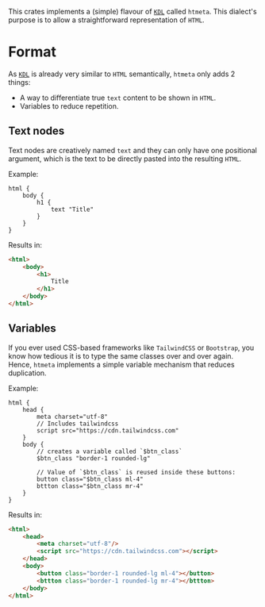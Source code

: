 This crates implements a (simple) flavour of [`KDL`] called `htmeta`. This
dialect's purpose is to allow a straightforward representation of `HTML`.

# Format
As [`KDL`] is already very similar to `HTML` semantically, `htmeta` only adds 2 things:
 - A way to differentiate true `text` content to be shown in `HTML`.
 - Variables to reduce repetition.

## Text nodes
Text nodes are creatively named `text` and they can only have one positional
argument, which is the text to be directly pasted into the resulting `HTML`.

Example:
```kdl
html {
    body {
        h1 {
            text "Title"
        }
    }
}
```

Results in:
```html
<html>
    <body>
        <h1>
            Title
        </h1>
    </body>
</html>
```

## Variables
If you ever used CSS-based frameworks like `TailwindCSS` or `Bootstrap`, you
know how tedious it is to type the same classes over and over again. Hence,
`htmeta` implements a simple variable mechanism that reduces duplication.

Example:
```kdl
html {
    head {
        meta charset="utf-8"
        // Includes tailwindcss
        script src="https://cdn.tailwindcss.com"
    }
    body {
        // creates a variable called `$btn_class`
        $btn_class "border-1 rounded-lg"

        // Value of `$btn_class` is reused inside these buttons:
        button class="$btn_class ml-4"
        bttton class="$btn_class mr-4"
    }
}
```

Results in:
```html
<html>
    <head>
        <meta charset="utf-8"/>
        <script src="https://cdn.tailwindcss.com"></script>
    </head>
    <body>
        <button class="border-1 rounded-lg ml-4"></button>
        <bttton class="border-1 rounded-lg mr-4"></bttton>
    </body>
</html>
```

[`KDL`]: https://kdl.dev/

